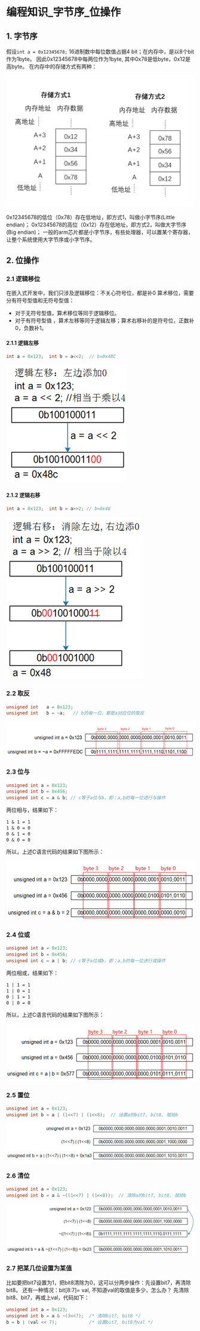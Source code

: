 # 编程知识\_字节序_位操作 #

## 1. 字节序

假设`int a = 0x12345678;`
16进制数中每位数值占据4 bit；在内存中，是以8个bit作为1byte。
因此0x12345678中每两位作为1byte, 其中0x78是低byte，0x12是高byte。
在内存中的存储方式有两种：

![endian](lesson\bit_operation\store_in_ram.png)

0x12345678的低位（0x78）存在低地址，即方式1，叫做小字节序(Little endian)；
0x12345678的高位（0x12）存在低地址，即方式2，叫做大字节序(Big endian)；
一般的arm芯片都是小字节序，有些处理器，可以置某个寄存器，让整个系统使用大字节序或小字节序。

## 2. 位操作

### 2.1 逻辑移位

在嵌入式开发中，我们只涉及逻辑移位：不关心符号位，都是补0
算术移位，需要分有符号型值和无符号型值：

* 对于无符号型值，算术移位等同于逻辑移位。
* 对于有符号型值 ，算术左移等同于逻辑左移；算术右移补的是符号位，正数补0，负数补1。

#### 2.1.1 逻辑左移

```c
int a = 0x123;  int b = a<<2;  // b=0x48C
```
![lsl](lesson\bit_operation\lsl.png)

#### 2.1.2 逻辑右移

```c
int a = 0x123;  int b = a>>2; // b=0x48
```

![lsr](lesson\bit_operation\lsr.png)

### 2.2 取反

```c
unsigned int   a = 0x123;
unsigned int   b = ~a;   // b的每一位，都是a对应位的取反
```

![image-20201015232856666](lesson\bit_operation\bit_not.png)



### 2.3 位与

```c
unsigned int a = 0x123;
unsigned int b = 0x456;
unsigned int c = a & b; // c等于a位与b，即：a,b的每一位进行与操作
```



两位相与，结果如下：

```
1 & 1 = 1
1 & 0 = 0
0 & 1 = 0
0 & 0 = 0
```
所以，上述C语言代码的结果如下图所示：

![bit_and](lesson\bit_operation\bit_and.png)

### 2.4 位或

```c
unsigned int a = 0x123;
unsigned int b = 0x456;
unsigned int c = a | b; // c等于a位或b，即：a,b的每一位进行或操作
```

两位相或，结果如下：

```
1 | 1 = 1
1 | 0 = 1
0 | 1 = 1
0 | 0 = 0
```


所以，上述C语言代码的结果如下图所示：

![bit_or](lesson\bit_operation\bit_or.png)

### 2.5 置位

```c
unsigned int a = 0x123;
unsigned int b = a | (1<<7) | (1<<8);  // 设置a的bit7, bit8, 赋给b
```

![](lesson\bit_operation\bit_set.png)



### 2.6 清位

```c
unsigned int a = 0x123;
unsigned int b = a & ~((1<<7) | (1<<8));  // 清除a的bit7, bit8, 赋给b
```

![image-20201015234959806](lesson\bit_operation\bit_clear.png)

### 2.7 把某几位设置为某值

比如要把bit7设置为1，把bit8清除为0，这可以分两步操作：先设置bit7，再清除bit8。
还有一种情况：bit[8:7]= val, 不知道val的取值是多少，怎么办？
先清除bit8、bit7，再或上val，代码如下：

```c
unsigned int a = 0x123;
unsigned int b = a & ~(3<<7);  /* 清除bit7, bit8 */
b = b | (val << 7);            /* 设置bit7, bit8为val */
```
